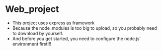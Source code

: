# Web_project
- This project uses express as framework
- Because the node_modules is too big to upload, so you probably need to download by yourself.
- And before you get started, you need to configure the node.js' environment first!!!
